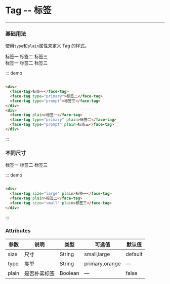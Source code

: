 # Tag -- 标签
----
### 基础用法
使用```type```和```plain```属性来定义 Tag 的样式。

<div class="demo-block">
  <div>
    <face-tag>标签一</face-tag>
    <face-tag type="primary">标签二</face-tag>
    <face-tag type="prompt">标签三</face-tag>
  </div>
  <div class="mt10">
    <face-tag plain>标签一</face-tag>
    <face-tag type="primary" plain>标签二</face-tag>
    <face-tag type="prompt" plain>标签三</face-tag>
  </div>
</div>

::: demo
```html

<div>
  <face-tag>标签一</face-tag>
  <face-tag type="primary">标签二</face-tag>
  <face-tag type="prompt">标签三</face-tag>
</div>
<div>
  <face-tag plain>标签一</face-tag>
  <face-tag type="primary" plain>标签二</face-tag>
  <face-tag type="prompt" plain>标签三</face-tag>
</div>

```
:::

### 不同尺寸

<div class="demo-block">
  <div>
    <face-tag size="large" plain>标签一</face-tag>
    <face-tag plain>标签二</face-tag>
    <face-tag size="small" plain>标签三</face-tag>
  </div>
</div>

::: demo
```html

<div>
  <face-tag size="large" plain>标签一</face-tag>
  <face-tag plain>标签二</face-tag>
  <face-tag size="small" plain>标签三</face-tag>
</div>

```
:::


### Attributes
| 参数      | 说明    | 类型      | 可选值       | 默认值   |
|---------- |-------- |---------- |-------------  |-------- |
| size     | 尺寸   | String  |  small,large    |    default     |
| type     | 类型   | String    |   primary,orange |     —    |
| plain     | 是否朴素标签   | Boolean    | — | false   |


